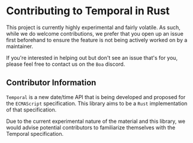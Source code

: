 # Contributing to Temporal in Rust

This project is currently highly experimental and fairly volatile. As such, while we do
welcome contributions, we prefer that you open up an issue first beforehand to ensure
the feature is not being actively worked on by a maintainer.

If you're interested in helping out but don't see an issue that's for you, please feel free to contact
us on the `Boa` discord.

## Contributor Information

`Temporal` is a new date/time API that is being developed and proposed for the `ECMAScript`
specification. This library aims to be a `Rust` implementation of that specification.

Due to the current experimental nature of the material and this library, we would advise
potential contributors to familiarize themselves with the Temporal specification.
